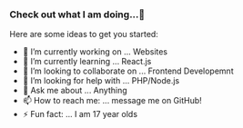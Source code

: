 ### Check out what I am doing...👋


Here are some ideas to get you started:

- 🔭 I’m currently working on ... Websites
- 🌱 I’m currently learning ... React.js
- 👯 I’m looking to collaborate on ... Frontend Developemnt
- 🤔 I’m looking for help with ... PHP/Node.js
- 💬 Ask me about ... Anything
- 📫 How to reach me: ... message me on GitHub!
- ⚡ Fun fact: ... I am 17 year olds
